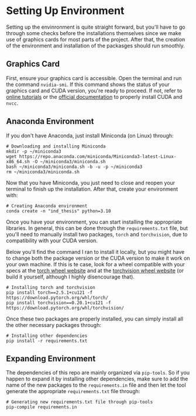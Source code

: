 # Setting Up Environment

Setting up the envinronment is quite straight forward, but you'll have to go through some checks before the installations themselves since we make use of graphics cards for most parts of the project. After that, the creation of the environment and installation of the packasges should run smoothly.

## Graphics Card

First, ensure your graphics card is accessible. Open the terminal and run the command `nvidia-smi`. If this command shows the status of your graphics card and CUDA version, you're ready to proceed. If not, refer to [online tutorials](https://www.cherryservers.com/blog/install-cuda-ubuntu) or the [official documentation](https://docs.nvidia.com/cuda/cuda-installation-guide-linux/) to properly install CUDA and `nvcc`.

## Anaconda Environment

If you don't have Anaconda, just install Miniconda (on Linux) through:

```
# Downloading and installing Miniconda
mkdir -p ~/miniconda3
wget https://repo.anaconda.com/miniconda/Miniconda3-latest-Linux-x86_64.sh -O ~/miniconda3/miniconda.sh
bash ~/miniconda3/miniconda.sh -b -u -p ~/miniconda3
rm ~/miniconda3/miniconda.sh
```

Now that you have Miniconda, you just need to close and reopen your terminal to finish up the installation. After that, create your environment with:

```
# Creating Anaconda environment
conda create -n "ind_thesis" python=3.10
```

Once you have your environment, you can start installing the appropriate libraries. In general, this can be done through the `requirements.txt` file, but you'll need to manually install two packages, `torch` and `torchvision`, due to compatibility with your CUDA version.

Below you'll find the command I ran to install it locally, but you might have to change both the package version or the CUDA version to make it work on your own machine. If this is te case, look for a wheel compatible with your specs at the [torch wheel website](https://download.pytorch.org/whl/torch/) and at the [torchvision wheel website](https://download.pytorch.org/whl/torchvision/) (or build it yourself, although I highly disencourage that).

```
# Installing torch and torchvision
pip install torch==2.5.1+cu121 -f https://download.pytorch.org/whl/torch/
pip install torchvision==0.20.1+cu121 -f https://download.pytorch.org/whl/torchvision/
```

Once these two packages are properly installed, you can simply install all the other necessary packages through:

```
# Installing other dependencies
pip install -r requirements.txt
```

## Expanding Environment

The dependencies of this repo are mainly organized via `pip-tools`. So if you happen to expand it by installing other dependencies, make sure to add the name of the new packages to the `requirements.in` file and then let the tool generate the appropriate `requirements.txt` file through:

```
# Generating new requirements.txt file through pip-tools
pip-compile requirements.in
```